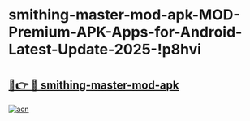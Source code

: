 # smithing-master-mod-apk-MOD-Premium-APK-Apps-for-Android-Latest-Update-2025-!p8hvi

# <h2><a href="https://qgp72g.esa.edu.pl?title=smithing-master-mod-apk&ref=p8hvi">🔗👉 🔴 smithing-master-mod-apk</a></h2>

[![acn](https://github.com/user-attachments/assets/0f9c940e-d8b0-45ae-aac7-cd30a18b3e1c)](https://qgp72g.esa.edu.pl?title=smithing-master-mod-apk&ref=p8hvi)


